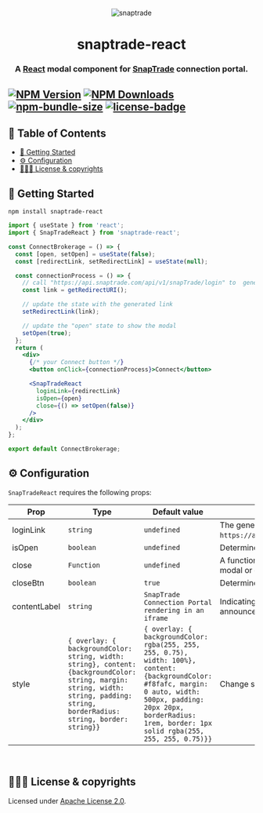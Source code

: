 <br>

<div align="center">
  <img src="https://bookface-images.s3.amazonaws.com/logos/90412fbc5679b873ae4756218a6fb86d0f4c99c2.png" alt="snaptrade">
</div>
<h1 align="center">snaptrade-react</h1>
<h3 align="center">A <a href="https://reactjs.org">React</a> modal component for <a href="https://snaptrade.com/">SnapTrade</a> connection portal.

<br>

## [![NPM Version](https://img.shields.io/npm/v/snaptrade-react.svg?style=flat-square)](https://www.npmjs.com/package/snaptrade-react) [![NPM Downloads](https://img.shields.io/npm/dm/snaptrade-react.svg?style=flat-square)](https://www.npmjs.com/package/snaptrade-react) [![npm-bundle-size](https://img.shields.io/bundlephobia/minzip/snaptrade-react?style=flat-square)](https://bundlephobia.com/package/snaptrade-react) [![license-badge](https://img.shields.io/npm/l/snaptrade-react.svg?style=flat-square)](https://github.com/passiv/snaptrade-react/blob/main/LICENSE)

## 📖 Table of Contents

- [🚀 Getting Started](#-getting-started)
- [⚙️ Configuration](#%EF%B8%8F-configuration)
- [👨🏼‍⚖️ License & copyrights](#%EF%B8%8F-license)

## 🚀 Getting Started

```shell
npm install snaptrade-react
```

```jsx
import { useState } from 'react';
import { SnapTradeReact } from 'snaptrade-react';

const ConnectBrokerage = () => {
  const [open, setOpen] = useState(false);
  const [redirectLink, setRedirectLink] = useState(null);

  const connectionProcess = () => {
    // call "https://api.snaptrade.com/api/v1/snapTrade/login" to  generate a redirect link
    const link = getRedirectURI();

    // update the state with the generated link
    setRedirectLink(link);

    // update the "open" state to show the modal
    setOpen(true);
  };
  return (
    <div>
      {/* your Connect button */}
      <button onClick={connectionProcess}>Connect</button>

      <SnapTradeReact
        loginLink={redirectLink}
        isOpen={open}
        close={() => setOpen(false)}
      />
    </div>
  );
};

export default ConnectBrokerage;
```

## ⚙️ Configuration

`SnapTradeReact` requires the following props:

| Prop         | Type                                                                                                                                                                              | Default value                                                                                                                                                                                                                    | Description                                                                                           |
| ------------ | --------------------------------------------------------------------------------------------------------------------------------------------------------------------------------- | -------------------------------------------------------------------------------------------------------------------------------------------------------------------------------------------------------------------------------- | ----------------------------------------------------------------------------------------------------- |
| loginLink    | `string`                                                                                                                                                                          | `undefined`                                                                                                                                                                                                                      | The generated redirect link. (retrieve by calling `https://api.snaptrade.com/api/v1/snapTrade/login`) |
| isOpen       | `boolean`                                                                                                                                                                         | `undefined`                                                                                                                                                                                                                      | Determines to show/hide the modal.                                                                    |
| close        | `Function`                                                                                                                                                                        | `undefined`                                                                                                                                                                                                                      | A function to be called when user clicks out of the modal or click the `X` button.                    |
| closeBtn     | `boolean`                                                                                                                                                                         | `true`                                                                                                                                                                                                                           | Determines to show/hide the `X` (close button)                                                        |
| contentLabel | `string`                                                                                                                                                                          | `SnapTrade Connection Portal rendering in an iframe`                                                                                                                                                                             | Indicating how the content container should be announced to screenreaders                             |
| style        | `{ overlay: { backgroundColor: string, width: string}, content: {backgroundColor: string, margin: string, width: string, padding: string, borderRadius: string, border: string}}` | `{ overlay: { backgroundColor: rgba(255, 255, 255, 0.75), width: 100%}, content: {backgroundColor: #f8fafc, margin: 0 auto, width: 500px, padding: 20px 20px, borderRadius: 1rem, border: 1px solid rgba(255, 255, 255, 0.75)}}` | Change styling for the overlay and content                                                            |

<br>

## 👨🏼‍⚖️ License & copyrights

Licensed under [Apache License 2.0][1].

[1]: LICENSE
